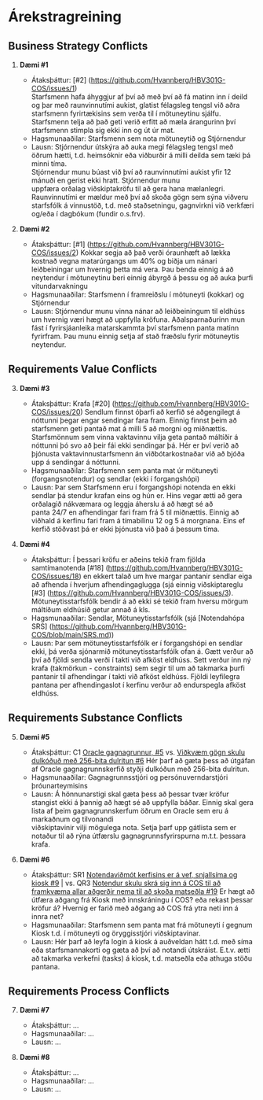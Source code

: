 # Árekstragreining

## Business Strategy Conflicts
1. **Dæmi #1**  
   - Átaksþáttur: [#2]  (https://github.com/Hvannberg/HBV301G-COS/issues/1)  
   Starfsmenn hafa áhyggjur af því að með því að fá matinn inn í deild og þar með raunvinnutími aukist, glatist félagsleg
   tengsl við aðra starfsmenn fyrirtækisins sem verða til í mötuneytinu sjálfu. Starfsmenn telja að það geti verið 
   erfitt að mæla árangurinn því starfsmenn stimpla sig ekki inn og út úr mat. 
   - Hagsmunaaðilar: Starfsmenn sem nota mötuneytið og Stjórnendur   
   - Lausn: Stjórnendur útskýra að auka megi félagsleg tengsl með öðrum hætti, t.d. heimsóknir eða viðburðir á milli deilda sem tæki þá minni tíma.   
   Stjórnendur munu  búast við því að raunvinnutími aukist yfir 12 mánuði en gerist ekki hratt. Stjórnendur munu  
   uppfæra orðalag viðskiptakröfu til að gera hana mælanlegri. Raunvinnutími er mældur með því að
   skoða gögn sem sýna viðveru starfsfólk á vinnustöð, t.d. með staðsetningu, gagnvirkni við verkfæri og/eða í dagbókum (fundir o.s.frv).

2. **Dæmi #2**  
   - Átaksþáttur: [#1] (https://github.com/Hvannberg/HBV301G-COS/issues/2) Kokkar segja að það verði óraunhæft að lækka kostnað vegna matarúrgangs um 40% 
   og biðja um nánari leiðbeiningar um hvernig þetta má vera. Þau benda einnig á að neytendur í mötuneytinu beri einnig ábyrgð á þessu og að auka þurfi vitundarvakningu 
   - Hagsmunaaðilar: Starfsmenn í framreiðslu í mötuneyti (kokkar) og Stjórnendur  
   - Lausn: Stjórnendur munu vinna nánar að leiðbeiningum til eldhúss um hvernig væri hægt að uppfylla kröfuna. Aðalsparnaðurinn mun fást 
   í fyrirsjáanleika matarskammta því starfsmenn panta matinn fyrirfram. Þau munu einnig
     setja af stað fræðslu fyrir mötuneytis neytendur. 

## Requirements Value Conflicts
3. **Dæmi #3**  
   - Átaksþáttur: Krafa [#20] (https://github.com/Hvannberg/HBV301G-COS/issues/20) Sendlum finnst óþarfi að kerfið sé aðgengilegt á nóttunni þegar engar sendingar fara fram. Einnig finnst
   þeim að starfsmenn geti pantað mat á milli 5 að morgni og miðnættis. Starfsmönnum sem vinna vaktavinnu vilja  geta pantað máltíðir á nóttunni þó svo að þeir fái ekki sendingar þá. Hér er því verið að 
   þjónusta vaktavinnustarfsmenn án viðbótarkostnaðar við að bjóða upp á sendingar á nóttunni. 
   - Hagsmunaaðilar: Starfsmenn sem panta mat úr mötuneyti (forgangsnotendur) og sendlar (ekki í forgangshópi)
   - Lausn: Þar sem Starfsmenn eru í forgangshópi notenda en ekki sendlar þá stendur krafan eins og hún er. Hins vegar ætti að gera orðalagið nákvæmara og leggja áherslu á að hægt sé að  
   panta 24/7 en afhendingar fari fram frá 5 til miðnættis. Einnig að viðhald á kerfinu fari fram á tímabilinu 12 og 5 á morgnana. Eins ef kerfið stöðvast þá er ekki þjónusta við það
   á þessum tíma. 

4. **Dæmi #4**  
   - Átaksþáttur: Í þessari kröfu er aðeins tekið fram fjölda samtímanotenda [#18] (https://github.com/Hvannberg/HBV301G-COS/issues/18) en ekkert talað um hve margar pantanir sendlar eiga 
   að afhenda í hverjum afhendingaglugga (sjá einnig viðskiptareglu [#3] (https://github.com/Hvannberg/HBV301G-COS/issues/3). Mötuneytisstarfsfólk bendir á að ekki sé tekið fram hversu mörgum máltíðum eldhúsið getur annað á kls. 
   - Hagsmunaaðilar: Sendlar, Mötuneytisstarfsfólk (sjá [Notendahópa SRS] (https://github.com/Hvannberg/HBV301G-COS/blob/main/SRS.md))  
   - Lausn: Þar sem mötuneytisstarfsfólk er í forgangshópi en sendlar ekki, þá verða sjónarmið mötuneytisstarfsfólk ofan á. Gætt verður að því að fjöldi sendla verði í takti við afköst eldhúss. 
   Sett verður inn ný krafa (takmörkun - constraints) sem segir til um að takmarka þurfi pantanir til afhendingar
   í takti við afköst eldhúss. Fjöldi leyfilegra pantana per afhendingaslot í kerfinu verður að endurspegla afköst eldhúss. 

## Requirements Substance Conflicts
5. **Dæmi #5**  
   - Átaksþáttur:   C1 [Oracle gagnagrunnur, #5](https://github.com/Hvannberg/HBV301G-COS/issues/5)  vs.  [Viðkvæm gögn skulu dulkóðuð með 256-bita dulritun #6](https://github.com/Hvannberg/HBV301G-COS/issues/6)
   Hér þarf að gæta þess að útgáfan af Oracle gagnagrunnskerfið styðji dulkóðun með 256-bita dulritun. 
   - Hagsmunaaðilar: Gagnagrunnsstjóri og persónuverndarstjóri þróunarteymisins   
   - Lausn: Á hönnunarstigi skal gæta þess að þessar tvær kröfur stangist ekki á þannig að hægt sé að uppfylla báðar. Einnig skal gera lista af þeim gagnagrunnskerfum öðrum en Oracle sem eru á markaðnum og tilvonandi   
   viðskiptavinir vilji mögulega nota. Setja þarf upp gátlista sem er notaður til að rýna útfærslu gagnagrunnsfyrirspurna m.t.t. þessara krafa.  

6. **Dæmi #6**  
   - Átaksþáttur:  SR1  [Notendaviðmót kerfisins er á vef, snjallsíma og kiosk #9](https://github.com/Hvannberg/HBV301G-COS/issues/9) | vs.   QR3 [Notendur skulu skrá sig inn á COS til að framkvæma allar aðgerðir nema til að skoða matseðla #19](https://github.com/Hvannberg/HBV301G-COS/issues/19)
   Er hægt að útfæra aðgang frá Kiosk með innskráningu í COS? eða rekast þessar kröfur á? Hvernig er farið með aðgang að COS frá ytra neti inn á innra net? 
   - Hagsmunaaðilar: Starfsmenn sem panta mat frá mötuneyti í gegnum Kiosk t.d. í mötuneyti og öryggisstjóri viðskiptavinar.   
   - Lausn:  Hér þarf að leyfa login á kiosk á auðveldan hátt t.d. með síma eða starfsmannakorti og gæta að því að notandi útskráist.  E.t.v. ætti að takmarka verkefni (tasks) á kiosk, t.d. matseðla eða athuga stöðu pantana.  

## Requirements Process Conflicts
7. **Dæmi #7**  
   - Átaksþáttur: …  
   - Hagsmunaaðilar: …  
   - Lausn: …  

8. **Dæmi #8**  
   - Átaksþáttur: …  
   - Hagsmunaaðilar: …  
   - Lausn: …  
